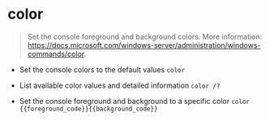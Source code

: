 # color
> Set the console foreground and background colors.
> More information: <https://docs.microsoft.com/windows-server/administration/windows-commands/color>.

- Set the console colors to the default values
`color`

- List available color values and detailed information
`color /?`

- Set the console foreground and background to a specific color
`color {{foreground_code}}{{background_code}}`

